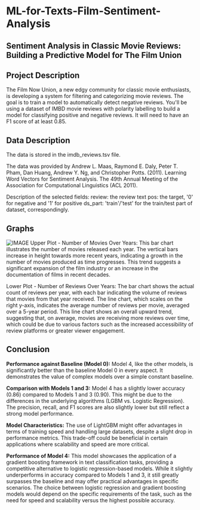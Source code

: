 # ML-for-Texts-Film-Sentiment-Analysis
## Sentiment Analysis in Classic Movie Reviews: Building a Predictive Model for The Film Union

## Project Description
The Film Now Union, a new edgy community for classic movie enthusiasts, is developing a system for filtering and categorizing movie reviews. The goal is to train a model to automatically detect negative reviews. You'll be using a dataset of IMBD movie reviews with polarity labelling to build a model for classifying positive and negative reviews. It will need to have an F1 score of at least 0.85.

## Data Description
The data is stored in the imdb_reviews.tsv file. 

The data was provided by Andrew L. Maas, Raymond E. Daly, Peter T. Pham, Dan Huang, Andrew Y. Ng, and Christopher Potts. (2011). Learning Word Vectors for Sentiment Analysis. The 49th Annual Meeting of the Association for Computational Linguistics (ACL 2011).

Description of the selected fields:
review: the review text
pos: the target, '0' for negative and '1' for positive
ds_part: 'train'/'test' for the train/test part of dataset, correspondingly.

## Graphs
![IMAGE](https://github.com/zoeyvero/ML-for-Texts-Film-Sentiment-Analysis/blob/main/img/polarities.png)
Upper Plot - Number of Movies Over Years: This bar chart illustrates the number of movies released each year. The vertical bars increase in height towards more recent years, indicating a growth in the number of movies produced as time progresses. This trend suggests a significant expansion of the film industry or an increase in the documentation of films in recent decades.

Lower Plot - Number of Reviews Over Years: The bar chart shows the actual count of reviews per year, with each bar indicating the volume of reviews that movies from that year received. The line chart, which scales on the right y-axis, indicates the average number of reviews per movie, averaged over a 5-year period. This line chart shows an overall upward trend, suggesting that, on average, movies are receiving more reviews over time, which could be due to various factors such as the increased accessibility of review platforms or greater viewer engagement.

## Conclusion

**Performance against Baseline (Model 0):** Model 4, like the other models, is significantly better than the baseline Model 0 in every aspect. It demonstrates the value of complex models over a simple constant baseline.

**Comparison with Models 1 and 3:** Model 4 has a slightly lower accuracy (0.86) compared to Models 1 and 3 (0.90). This might be due to the differences in the underlying algorithms (LGBM vs. Logistic Regression). The precision, recall, and F1 scores are also slightly lower but still reflect a strong model performance.

**Model Characteristics:** The use of LightGBM might offer advantages in terms of training speed and handling large datasets, despite a slight drop in performance metrics. This trade-off could be beneficial in certain applications where scalability and speed are more critical.

**Performance of Model 4:** This model showcases the application of a gradient boosting framework in text classification tasks, providing a competitive alternative to logistic regression-based models. While it slightly underperforms in accuracy compared to Models 1 and 3, it still greatly surpasses the baseline and may offer practical advantages in specific scenarios. The choice between logistic regression and gradient boosting models would depend on the specific requirements of the task, such as the need for speed and scalability versus the highest possible accuracy.
